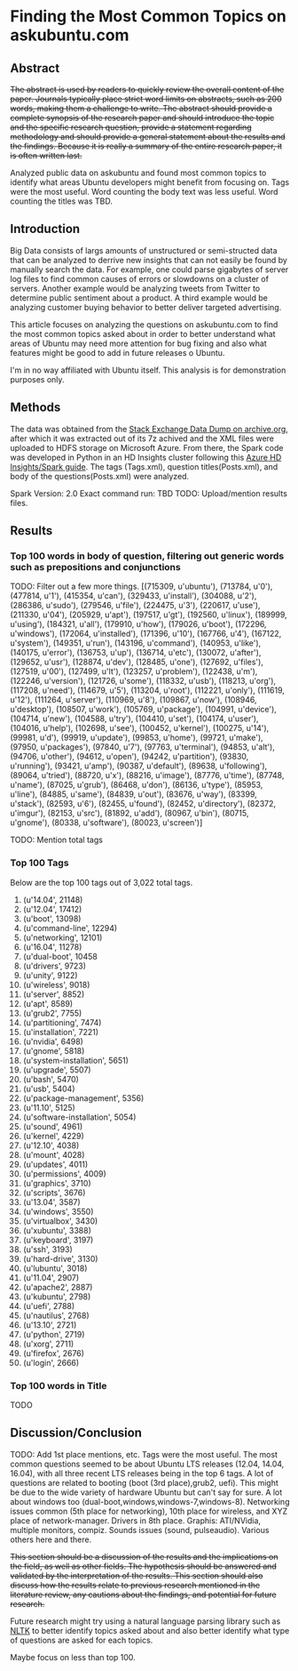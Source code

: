 # Finding the Most Common Topics on askubuntu.com
## Abstract
~~The abstract is used by readers to quickly review the overall content of the paper.  Journals typically place strict word limits on abstracts, such as 200 words, making them a challenge to write.  The abstract should provide a complete synopsis of the research paper and should introduce the topic and the specific research question, provide a statement regarding methodology and should provide a general statement about the results and the findings.  Because it is really a summary of the entire research paper, it is often written last.~~

Analyzed public data on askubuntu and found most common topics to identify what areas Ubuntu developers might benefit from focusing on. Tags were the most useful. Word counting the body text was less useful. Word counting the titles was TBD. 

## Introduction
Big Data consists of largs amounts of unstructured or semi-structed data that can be analyzed to derrive new insights that can not easily be found by manually search the data. For example, one could parse gigabytes of server log files to find common causes of errors or slowdowns on a cluster of servers. Another example would be analyzing tweets from Twitter to determine public sentiment about a product. A third example would be analyzing customer buying behavior to better deliver targeted advertising. 

This article focuses on analyzing the questions on askubuntu.com to find the most common topics asked about in order to better understand what areas of Ubuntu may need more attention for bug fixing and also what features might be good to add in future releases o Ubuntu.

I'm in no way affiliated with Ubuntu itself. This analysis is for demonstration purposes only. 

## Methods
The data was obtained from the [Stack Exchange Data Dump on archive.org](https://archive.org/details/stackexchange), after which it was extracted out of its 7z achived and the XML files were uploaded to HDFS storage on Microsoft Azure. From there, the Spark code was developed in Python in an HD Insights cluster following this [Azure HD Insights/Spark guide](https://docs.microsoft.com/en-us/azure/hdinsight/hdinsight-apache-spark-jupyter-spark-sql). The tags (Tags.xml), question titles(Posts.xml), and body of the questions(Posts.xml) were analyzed. 

Spark Version: 2.0
Exact command run: TBD
TODO: Upload/mention results files. 

## Results

### Top 100 words in body of question, filtering out generic words such as prepositions and conjunctions
TODO: Filter out a few more things. 
[(715309, u'ubuntu'), (713784, u'0'), (477814, u'1'), (415354, u'can'), (329433, u'install'), (304088, u'2'), (286386, u'sudo'), (279546, u'file'), (224475, u'3'), (220617, u'use'), (211330, u'04'), (205929, u'apt'), (197517, u'gt'), (192560, u'linux'), (189999, u'using'), (184321, u'all'), (179910, u'how'), (179026, u'boot'), (172296, u'windows'), (172064, u'installed'), (171396, u'10'), (167766, u'4'), (167122, u'system'), (149351, u'run'), (143196, u'command'), (140953, u'like'), (140175, u'error'), (136753, u'up'), (136714, u'etc'), (130072, u'after'), (129652, u'usr'), (128874, u'dev'), (128485, u'one'), (127692, u'files'), (127519, u'00'), (127499, u'lt'), (123257, u'problem'), (122438, u'm'), (122246, u'version'), (121726, u'some'), (118332, u'usb'), (118213, u'org'), (117208, u'need'), (114679, u'5'), (113204, u'root'), (112221, u'only'), (111619, u'12'), (111264, u'server'), (110969, u'8'), (109867, u'now'), (108946, u'desktop'), (108507, u'work'), (105769, u'package'), (104991, u'device'), (104714, u'new'), (104588, u'try'), (104410, u'set'), (104174, u'user'), (104016, u'help'), (102698, u'see'), (100452, u'kernel'), (100275, u'14'), (99981, u'd'), (99919, u'update'), (99853, u'home'), (99721, u'make'), (97950, u'packages'), (97840, u'7'), (97763, u'terminal'), (94853, u'alt'), (94706, u'other'), (94612, u'open'), (94242, u'partition'), (93830, u'running'), (93421, u'amp'), (90387, u'default'), (89638, u'following'), (89064, u'tried'), (88720, u'x'), (88216, u'image'), (87776, u'time'), (87748, u'name'), (87025, u'grub'), (86468, u'don'), (86136, u'type'), (85953, u'line'), (84885, u'same'), (84839, u'out'), (83676, u'way'), (83399, u'stack'), (82593, u'6'), (82455, u'found'), (82452, u'directory'), (82372, u'imgur'), (82153, u'src'), (81892, u'add'), (80967, u'bin'), (80715, u'gnome'), (80338, u'software'), (80023, u'screen')]

TODO: Mention total tags 
### Top 100 Tags
Below are the top 100 tags out of 3,022 total tags.  
1. (u'14.04', 21148)  
2. (u'12.04', 17412)  
3. (u'boot', 13098)  
4. (u'command-line', 12294)  
5. (u'networking', 12101)  
6. (u'16.04', 11278)
7. (u'dual-boot', 10458
8. (u'drivers', 9723)
9. (u'unity', 9122)
10. (u'wireless', 9018)
11. (u'server', 8852)
12. (u'apt', 8589)
13. (u'grub2', 7755)
14. (u'partitioning', 7474)
15. (u'installation', 7221)
16. (u'nvidia', 6498)
17. (u'gnome', 5818)
18. (u'system-installation', 5651)
19. (u'upgrade', 5507)
20. (u'bash', 5470)
21. (u'usb', 5404)
22. (u'package-management', 5356)
23. (u'11.10', 5125)
24. (u'software-installation', 5054)
25. (u'sound', 4961)
26. (u'kernel', 4229)
27. (u'12.10', 4038)
28. (u'mount', 4028)
29. (u'updates', 4011)
30. (u'permissions', 4009)
31. (u'graphics', 3710)
32. (u'scripts', 3676)
33. (u'13.04', 3587)
34. (u'windows', 3550)
35. (u'virtualbox', 3430)
36. (u'xubuntu', 3388)
37. (u'keyboard', 3197)
38. (u'ssh', 3193)
39. (u'hard-drive', 3130)
40. (u'lubuntu', 3018)
41. (u'11.04', 2907)
42. (u'apache2', 2887)
43. (u'kubuntu', 2798)
44. (u'uefi', 2788)
45. (u'nautilus', 2768)
46. (u'13.10', 2721)
47. (u'python', 2719)
48. (u'xorg', 2711)
49. (u'firefox', 2676)
50. (u'login', 2666)

### Top 100 words in Title
TODO

## Discussion/Conclusion
TODO: Add 1st place mentions, etc. 
Tags were the most useful. The most common questions seemed to be about Ubuntu LTS releases (12.04, 14.04, 16.04), with all three recent LTS releases being in the top 6 tags. A lot of questions are related to booting (boot (3rd place),grub2, uefi). This might be due to the wide variety of hardware Ubuntu but can't say for sure. A lot about windows too (dual-boot,windows,windows-7,windows-8). Networking issues common (5th place for networking), 10th place for wireless, and XYZ place of network-manager. Drivers in 8th place. Graphis: ATI/NVidia, multiple monitors,  compiz. Sounds issues (sound, pulseaudio).  Various others here and there. 

~~This section should be a discussion of the results and the implications on the field, as well as other fields. The hypothesis should be answered and validated by the interpretation of the results.  This section should also discuss how the results relate to previous research mentioned in the literature review, any cautions about the findings, and potential for future research.~~

Future research might try using a natural language parsing library such as [NLTK](http://www.nltk.org/) to better identify topics asked about and also better identify what type of questions are asked for each topics. 

Maybe focus on less than top 100. 
